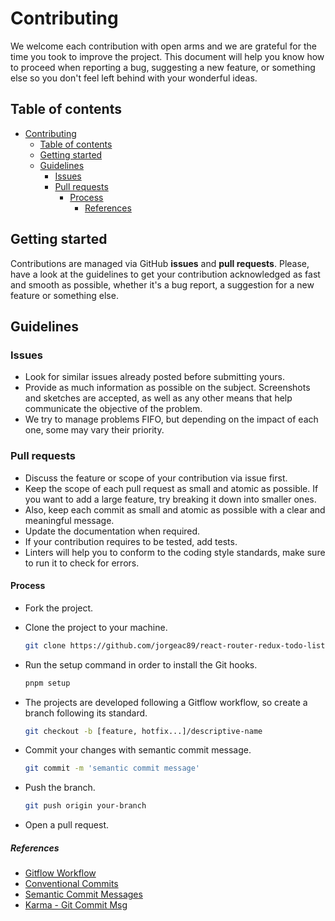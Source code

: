 # Contributing

We welcome each contribution with open arms and we are grateful for the time you took to improve the project. This document will help you know how to proceed when reporting a bug, suggesting a new feature, or something else so you don't feel left behind with your wonderful ideas.

## Table of contents

- [Contributing](#contributing)
  - [Table of contents](#table-of-contents)
  - [Getting started](#getting-started)
  - [Guidelines](#guidelines)
    - [Issues](#issues)
    - [Pull requests](#pull-requests)
      - [Process](#process)
        - [References](#references)

## Getting started

Contributions are managed via GitHub **issues** and **pull requests**. Please, have a look at the guidelines to get your contribution acknowledged as fast and smooth as possible, whether it's a bug report, a suggestion for a new feature or something else.

## Guidelines

### Issues

- Look for similar issues already posted before submitting yours.
- Provide as much information as possible on the subject. Screenshots and sketches are accepted, as well as any other means that help communicate the objective of the problem.
- We try to manage problems FIFO, but depending on the impact of each one, some may vary their priority.

### Pull requests

- Discuss the feature or scope  of your contribution via issue first.
- Keep the scope of each pull request as small and atomic as possible. If you want to add a large feature, try breaking it down into smaller ones.
- Also, keep each commit as small and atomic as possible with a clear and meaningful message.
- Update the documentation when required.
- If your contribution requires to be tested, add tests.
- Linters will help you to conform to the coding style standards, make sure to run it to check for errors.

#### Process

- Fork the project.
- Clone the project to your machine.

   ```sh
   git clone https://github.com/jorgeac89/react-router-redux-todo-list.git
   ```

- Run the setup command in order to install the Git hooks.

   ````sh
   pnpm setup
   ````

- The projects are developed following a Gitflow workflow, so create a branch following its standard.

   ```sh
   git checkout -b [feature, hotfix...]/descriptive-name
   ```

- Commit your changes with semantic commit message.

   ```sh
   git commit -m 'semantic commit message'
   ```

- Push the branch.

   ```sh
   git push origin your-branch
   ```

- Open a pull request.

##### References

- [Gitflow Workflow][gitflow-workflow]
- [Conventional Commits][conventinal-commits]
- [Semantic Commit Messages][Semantic-commit-messages]
- [Karma - Git Commit Msg][karma-git-commit-msg]

<!-- LINKS -->
[gitflow-workflow]: https://www.atlassian.com/git/tutorials/comparing-workflows/gitflow-workflow

[conventinal-commits]: https://www.conventionalcommits.org/en/v1.0.0/

[semantic-commit-messages]: https://seesparkbox.com/foundry/semantic_commit_messages

[karma-git-commit-msg]: https://karma-runner.github.io/1.0/dev/git-commit-msg.html
